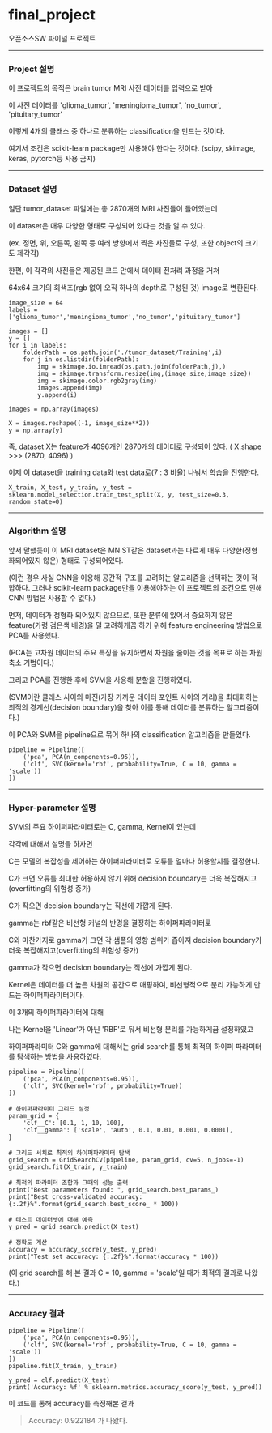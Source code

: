 # final_project
오픈소스SW 파이널 프로젝트

-----------------------------------------------------------

### Project 설명

이 프로젝트의 목적은 brain tumor MRI 사진 데이터를 입력으로 받아

이 사진 데이터를 'glioma_tumor', 'meningioma_tumor', 'no_tumor', 'pituitary_tumor' 

이렇게 4개의 클래스 중 하나로 분류하는 classification을 만드는 것이다.

여기서 조건은 scikit-learn package만 사용해야 한다는 것이다. (scipy, skimage, keras, pytorch등 사용 금지)

-----------------------------------------------------------

### Dataset 설명

일단 tumor_dataset 파일에는 총 2870개의 MRI 사진들이 들어있는데

이 dataset은 매우 다양한 형태로 구성되어 있다는 것을 알 수 있다.

(ex. 정면, 위, 오른쪽, 왼쪽 등 여러 방향에서 찍은 사진들로 구성, 또한 object의 크기도 제각각)

한편, 이 각각의 사진들은 제공된 코드 안에서 데이터 전처리 과정을 거쳐

64x64 크기의 회색조(rgb 없이 오직 하나의 depth로 구성된 것) image로 변환된다.

```
image_size = 64
labels = ['glioma_tumor','meningioma_tumor','no_tumor','pituitary_tumor']

images = []
y = []
for i in labels:
    folderPath = os.path.join('./tumor_dataset/Training',i)
    for j in os.listdir(folderPath):
        img = skimage.io.imread(os.path.join(folderPath,j),)
        img = skimage.transform.resize(img,(image_size,image_size))
        img = skimage.color.rgb2gray(img)
        images.append(img)
        y.append(i)
        
images = np.array(images)

X = images.reshape((-1, image_size**2))
y = np.array(y)
```


즉, dataset X는 feature가 4096개인 2870개의 데이터로 구성되어 있다.
( X.shape >>> (2870, 4096) )

이제 이 dataset을 training data와 test data로(7 : 3 비율) 나눠서
학습을 진행한다.

```
X_train, X_test, y_train, y_test = sklearn.model_selection.train_test_split(X, y, test_size=0.3, random_state=0)
```

-----------------------------------------------------------

### Algorithm 설명


앞서 말했듯이 이 MRI dataset은 MNIST같은 dataset과는 다르게 매우 다양한(정형화되어있지 않은) 형태로 구성되어있다.

(이런 경우 사실 CNN을 이용해 공간적 구조를 고려하는 알고리즘을 선택하는 것이 적합하다. 그러나 scikit-learn package만을 이용해야하는 이 프로젝트의 조건으로 인해 CNN 방법은 사용할 수 없다.)

먼저, 데이터가 정형화 되어있지 않으므로, 또한 분류에 있어서 중요하지 않은 feature(가령 검은색 배경)을 덜 고려하게끔 하기 위해
feature engineering 방법으로 PCA를 사용했다.

(PCA는 고차원 데이터의 주요 특징을 유지하면서 차원을 줄이는 것을 목표로 하는 차원 축소 기법이다.)

그리고 PCA를 진행한 후에 SVM을 사용해 분할을 진행하였다.

(SVM이란 클래스 사이의 마진(가장 가까운 데이터 포인트 사이의 거리)을 최대화하는
최적의 경계선(decision boundary)을 찾아 이를 통해 데이터를 분류하는 알고리즘이다.)

이 PCA와 SVM을 pipeline으로 묶어 하나의 classification 알고리즘을 만들었다.

```
pipeline = Pipeline([
    ('pca', PCA(n_components=0.95)),
    ('clf', SVC(kernel='rbf', probability=True, C = 10, gamma = 'scale'))
])
```

-----------------------------------------------------------

### Hyper-parameter  설명

SVM의 주요 하이퍼파라미터로는 C, gamma, Kernel이 있는데

각각에 대해서 설명을 하자면

C는 모델의 복잡성을 제어하는 하이퍼파라미터로 오류를 얼마나 허용할지를 결정한다.

C가 크면 오류를 최대한 허용하지 않기 위해 decision boundary는 더욱 복잡해지고(overfitting의 위험성 증가)

C가 작으면 decision boundary는 직선에 가깝게 된다.

gamma는 rbf같은 비선형 커널의 반경을 결정하는 하이퍼파라미터로

C와 마찬가지로 gamma가 크면 각 샘플의 영향 범위가 좁아져 decision boundary가 더욱 복잡해지고(overfitting의 위험성 증가)

gamma가 작으면 decision boundary는 직선에 가깝게 된다.

Kernel은 데이터를 더 높은 차원의 공간으로 매핑하여, 비선형적으로 분리 가능하게 만드는 하이퍼파라미터이다.

이 3개의 하이퍼파라미터에 대해

나는 Kernel을 'Linear'가 아닌 'RBF'로 둬서 비선형 분리를 가능하게끔 설정하였고

하이퍼파라미터 C와 gamma에 대해서는 grid search를 통해 최적의 하이퍼 파라미터를 탐색하는 방법을 사용하였다.

```
pipeline = Pipeline([
    ('pca', PCA(n_components=0.95)),
    ('clf', SVC(kernel='rbf', probability=True))
])

# 하이퍼파라미터 그리드 설정
param_grid = {
    'clf__C': [0.1, 1, 10, 100],
    'clf__gamma': ['scale', 'auto', 0.1, 0.01, 0.001, 0.0001],
}

# 그리드 서치로 최적의 하이퍼파라미터 탐색
grid_search = GridSearchCV(pipeline, param_grid, cv=5, n_jobs=-1)
grid_search.fit(X_train, y_train)

# 최적의 파라미터 조합과 그때의 성능 출력
print("Best parameters found: ", grid_search.best_params_)
print("Best cross-validated accuracy: {:.2f}%".format(grid_search.best_score_ * 100))

# 테스트 데이터셋에 대해 예측
y_pred = grid_search.predict(X_test)

# 정확도 계산
accuracy = accuracy_score(y_test, y_pred)
print("Test set accuracy: {:.2f}%".format(accuracy * 100))
```

(이 grid search를 해 본 결과 C = 10, gamma = 'scale'일 때가 최적의 결과로 나왔다.)

-----------------------------------------------------------

### Accuracy 결과

```
pipeline = Pipeline([
    ('pca', PCA(n_components=0.95)),
    ('clf', SVC(kernel='rbf', probability=True, C = 10, gamma = 'scale'))
])
pipeline.fit(X_train, y_train)

y_pred = clf.predict(X_test)
print('Accuracy: %f' % sklearn.metrics.accuracy_score(y_test, y_pred))
```

이 코드를 통해 accuracy를 측정해본 결과 
> Accuracy: 0.922184
가 나왔다.

